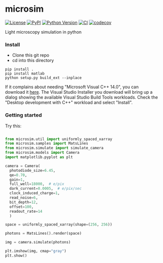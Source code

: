 # microsim

[![License](https://img.shields.io/pypi/l/microsim.svg?color=green)](https://github.com/tlambert03/microsim/raw/main/LICENSE)
[![PyPI](https://img.shields.io/pypi/v/microsim.svg?color=green)](https://pypi.org/project/microsim)
[![Python Version](https://img.shields.io/pypi/pyversions/microsim.svg?color=green)](https://python.org)
[![CI](https://github.com/tlambert03/microsim/actions/workflows/ci.yml/badge.svg)](https://github.com/tlambert03/microsim/actions/workflows/ci.yml)
[![codecov](https://codecov.io/gh/tlambert03/microsim/branch/main/graph/badge.svg)](https://codecov.io/gh/tlambert03/microsim)

Light microscopy simulation in python

### Install
* Clone this git repo
* cd into this directory

```shell
pip install .
pip install matlab
python setup.py build_ext --inplace
```

If it complains about needing "Microsoft Visual C++ 14.0", you can download it [here](https://visualstudio.microsoft.com/visual-cpp-build-tools/).  The Visual Studio Installer you download will bring up a dialog showing the available Visual Studio Build Tools workloads. Check the "Desktop development with C++" workload and select "Install".

### Getting started
Try this:
```python

from microsim.util import uniformly_spaced_xarray
from microsim.samples import MatsLines
from microsim.simulate import simulate_camera
from microsim.models import Camera
import matplotlib.pyplot as plt

camera = Camera(
  photodiode_size=6.45,
  qe=0.70,
  gain=1,
  full_well=18000,  # e/pix
  dark_current=0.0005,  # e/pix/sec
  clock_induced_charge=1,
  read_noise=6,
  bit_depth=12,
  offset=100,
  readout_rate=14
  )

space = uniformly_spaced_xarray(shape=(256, 256))

photons = MatsLines().render(space)

img = camera.simulate(photons)

plt.imshow(img, cmap="gray")
plt.show()
```

